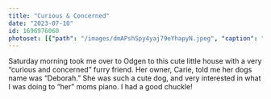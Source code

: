 ```yaml
---
title: "Curious & Concerned"
date: "2023-07-10"
id: 1696976060
photoset: [{"path": "/images/dmAPshSpy4yaj79eYhapyN.jpeg", "caption": "Deborah- the piano dog. Odgen, UT", "thumbnail": "True"}]
---
```

Saturday morning took me over to Odgen to this cute little house with a very “curious and concerned” furry friend. Her owner, Carie, told me her dogs name was “Deborah.”  She was such a cute dog, and very interested in what I was doing to “her” moms piano. I had a good chuckle!